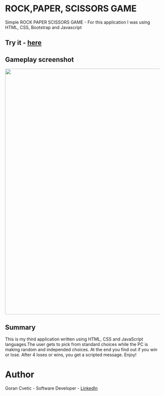 # ROCK,PAPER, SCISSORS GAME
Simple ROCK PAPER SCISSORS GAME - For this application I was using HTML, CSS, Bootstrap and Javascript

## Try it - [here](https://jumba23.github.io/ROCK-PAPER-SCISSORS-GAME/)
 
## Gameplay screenshot 
<p align="center">
  <img 
    width="600"
    height="800"
    src="https://user-images.githubusercontent.com/80366503/163649257-241cb7ec-9606-43f5-803e-ac1e076a425e.PNG"
  >
</p>

## Summary
This is my third application written using HTML, CSS and JavaScript languages.The user gets to pick from standard choices while the PC is making random and independed choices. At the end you find out if you win or lose. After 4 loses or wins, you get a scripted message. Enjoy! 

# Author
Goran Cvetic - Software Developer - [LinkedIn](https://www.linkedin.com/in/goran-cvetic-9aaa4288/)
